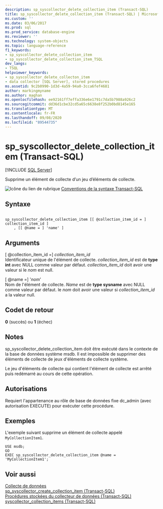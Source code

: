 ```yaml
---
description: sp_syscollector_delete_collection_item (Transact-SQL)
title: sp_syscollector_delete_collection_item (Transact-SQL) | Microsoft Docs
ms.custom: ''
ms.date: 03/06/2017
ms.prod: sql
ms.prod_service: database-engine
ms.reviewer: ''
ms.technology: system-objects
ms.topic: language-reference
f1_keywords:
- sp_syscollector_delete_collection_item
- sp_syscollector_delete_collection_item_TSQL
dev_langs:
- TSQL
helpviewer_keywords:
- sp_syscollector_delete_collecton_item
- data collector [SQL Server], stored procedures
ms.assetid: 9c2b0990-1d3d-4a59-94a0-3cca6fef4681
author: markingmyname
ms.author: maghan
ms.openlocfilehash: ee92161ff7effa336e6e1791c7da5b7988a926c2
ms.sourcegitcommit: dd36d1cbe32cd5a65c6638e8f252b0bd8145e165
ms.translationtype: MT
ms.contentlocale: fr-FR
ms.lasthandoff: 09/08/2020
ms.locfileid: "89544735"
---
```

# <a name="sp_syscollector_delete_collection_item-transact-sql"></a>sp_syscollector_delete_collection_item (Transact-SQL)
[!INCLUDE [SQL Server](../../includes/applies-to-version/sqlserver.md)]

  Supprime un élément de collecte d’un jeu d’éléments de collecte.  
  
 ![Icône du lien de rubrique](../../database-engine/configure-windows/media/topic-link.gif "Icône du lien de rubrique") [Conventions de la syntaxe Transact-SQL](../../t-sql/language-elements/transact-sql-syntax-conventions-transact-sql.md)  
  
## <a name="syntax"></a>Syntaxe  
  
```  
  
sp_syscollector_delete_collection_item [[ @collection_item_id = ] collection_item_id ]  
    , [[ @name = ] 'name' ]   
```  
  
## <a name="arguments"></a>Arguments  
 [ @collection_item_id =] *collection_item_id*  
 Identificateur unique de l'élément de collecte. *collection_item_id* est de **type int** avec NULL comme valeur par défaut. *collection_item_id* doit avoir une valeur si le *nom* est null.  
  
 [ @name =] '*nom*'  
 Nom de l'élément de collecte. *Name* est de **type sysname** avec NULL comme valeur par défaut. le *nom* doit avoir une valeur si *collection_item_id* a la valeur null.  
  
## <a name="return-code-values"></a>Codet de retour  
 **0** (succès) ou **1** (échec)  
  
## <a name="remarks"></a>Notes  
 sp_syscollector_delete_collection_item doit être exécuté dans le contexte de la base de données système msdb. Il est impossible de supprimer des éléments de collecte de jeux d'éléments de collecte système.  
  
 Le jeu d'éléments de collecte qui contient l'élément de collecte est arrêté puis redémarré au cours de cette opération.  
  
## <a name="permissions"></a>Autorisations  
 Requiert l'appartenance au rôle de base de données fixe dc_admin (avec autorisation EXECUTE) pour exécuter cette procédure.  
  
## <a name="examples"></a>Exemples  
 L'exemple suivant supprime un élément de collecte appelé `MyCollectionItem1`.  
  
```  
USE msdb;  
GO  
EXEC sp_syscollector_delete_collection_item @name = 'MyCollectionItem1';  
```  
  
## <a name="see-also"></a>Voir aussi  
 [Collecte de données](../../relational-databases/data-collection/data-collection.md)   
 [sp_syscollector_create_collection_item &#40;Transact-SQL&#41;](../../relational-databases/system-stored-procedures/sp-syscollector-create-collection-item-transact-sql.md)   
 [Procédures stockées du collecteur de données &#40;Transact-SQL&#41;](../../relational-databases/system-stored-procedures/data-collector-stored-procedures-transact-sql.md)   
 [syscollector_collection_items &#40;Transact-SQL&#41;](../../relational-databases/system-catalog-views/syscollector-collection-items-transact-sql.md)  
  
  
